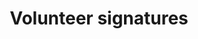 ---
layout: tools/new-post
title: "Volunteer signatures"
excerpt: "Use this tool to create an email signature for volunteers."
tool-type: email-signatures
permalink: /tools/create-volunteer-email-signature
redirect_to:
- https://www.civilservice.lgbt/email-signatures/volunteers
---